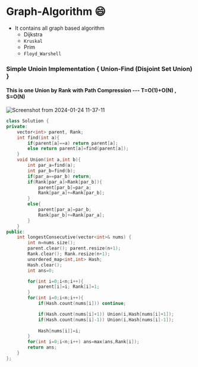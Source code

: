 # Graph-Algorithm 😄
- It contains all graph based algorithm
  + Dijkstra
  + `Kruskal`
  + Prim
  + `Floyd_Warshell`

### Simple Unioin Implementation { Union-Find (Disjoint Set Union) }
#### This is one Union by Rank with Path Compression --- T=O(1)+O(N) , S=O(N)
![Screenshot from 2024-01-24 11-37-11](https://github.com/PranabNandy/Graph-Algorithm/assets/34576104/8e2f93bf-83c8-4045-b5b7-ec76c14e7115)

```cpp
class Solution {
private:
    vector<int> parent, Rank;
    int find(int a){
        if(parent[a]==a) return parent[a];
        else return parent[a]=find(parent[a]);
    }
    void Union(int a,int b){
        int par_a=find(a);
        int par_b=find(b);
        if(par_a==par_b) return;
        if(Rank[par_a]>Rank[par_b]){
            parent[par_b]=par_a;
            Rank[par_a]+=Rank[par_b];
        }
        else{
            parent[par_a]=par_b;
            Rank[par_b]+=Rank[par_a];
        }
    }
public:
    int longestConsecutive(vector<int>& nums) {
        int n=nums.size();
        parent.clear(); parent.resize(n+1);
        Rank.clear(); Rank.resize(n+1);
        unordered_map<int,int> Hash;
        Hash.clear();
        int ans=0;

        for(int i=0;i<n;i++){
            parent[i]=i; Rank[i]=1;
        }
        for(int i=0;i<n;i++){
            if(Hash.count(nums[i])) continue;

            if(Hash.count(nums[i]+1)) Union(i,Hash[nums[i]+1]);        
            if(Hash.count(nums[i]-1)) Union(i,Hash[nums[i]-1]);
    
            Hash[nums[i]]=i;
        }
        for(int i=0;i<n;i++) ans=max(ans,Rank[i]);
        return ans;
    }
};

```
